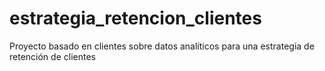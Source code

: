 # estrategia_retencion_clientes
Proyecto basado en clientes sobre datos analíticos para una estrategia de retención de clientes
